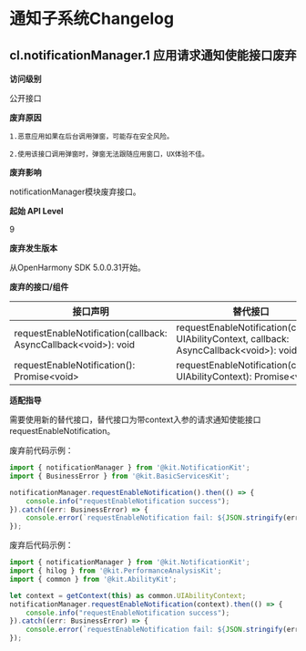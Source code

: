 # 通知子系统Changelog

## cl.notificationManager.1 应用请求通知使能接口废弃

**访问级别**

公开接口

**废弃原因**

    1.恶意应用如果在后台调用弹窗，可能存在安全风险。

    2.使用该接口调用弹窗时，弹窗无法跟随应用窗口，UX体验不佳。

**废弃影响**

notificationManager模块废弃接口。

**起始 API Level**

9

**废弃发生版本**

从OpenHarmony SDK 5.0.0.31开始。

**废弃的接口/组件**

|接口声明|替代接口|
|-------|-------|
|requestEnableNotification(callback: AsyncCallback\<void\>): void|requestEnableNotification(context: UIAbilityContext, callback: AsyncCallback\<void\>): void|
|requestEnableNotification(): Promise\<void\>|requestEnableNotification(context: UIAbilityContext): Promise\<void\>|


**适配指导**

需要使用新的替代接口，替代接口为带context入参的请求通知使能接口requestEnableNotification。

废弃前代码示例：

```ts
import { notificationManager } from '@kit.NotificationKit';
import { BusinessError } from '@kit.BasicServicesKit';

notificationManager.requestEnableNotification().then(() => {
    console.info("requestEnableNotification success");
}).catch((err: BusinessError) => {
    console.error(`requestEnableNotification fail: ${JSON.stringify(err)}`);
});
```
废弃后代码示例：

```ts
import { notificationManager } from '@kit.NotificationKit';
import { hilog } from '@kit.PerformanceAnalysisKit';
import { common } from '@kit.AbilityKit';

let context = getContext(this) as common.UIAbilityContext;
notificationManager.requestEnableNotification(context).then(() => {
    console.info("requestEnableNotification success");
}).catch((err: BusinessError) => {
    console.error(`requestEnableNotification fail: ${JSON.stringify(err)}`);
});
```
